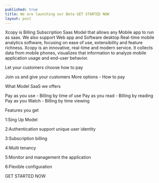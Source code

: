 ```yaml
---
published: true
title: We are launching our Beta GET STARTED NOW
layout: post
---
```

Xcopy is Billing Subscription Saas Model that allows any Mobile app to run as saas. We also support Web app and Software desktop Real-time mobile analytics software, focusing on ease of use, extensibility and feature richness.
Xcopy is an innovative, real-time and modern service. It collects data from mobile phones, visualizes that information to analyze mobile application usage and end-user behavior.

Let your customers choose how to pay

Join us and give your customers More options - How to pay

What Model SaaS we offers

Pay as you use - Billing by time of use 
Pay as you read - Billing by reading 
Pay as you Watch - Billing by time viewing

Features you get

1:Sing Up Model

2:Authentication support unique user identity

3:Subscription billing

4:Multi tenancy

5:Monitor and management the application

6:Flexible configuration

GET STARTED NOW